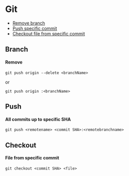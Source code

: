 Git
===

- [Remove branch](/sheets/Git.md#remove)
- [Push specific commit](/sheets/Git.md#all-commits-up-to-specific-sha)
- [Checkout file from specific commit](/sheets/Git.md#file-from-specific-commit)

## Branch
#### Remove

```
git push origin --delete <branchName>
```
or
```
git push origin :<branchName>
```

## Push
#### All commits up to specific SHA

```
git push <remotename> <commit SHA>:<remotebranchname>
```

## Checkout
#### File from specific commit

```
git checkout <commit SHA> <file>
```
